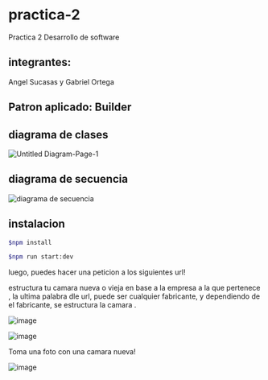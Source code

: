 # practica-2
Practica 2 Desarrollo de software

## integrantes:

Angel Sucasas y
Gabriel Ortega

## Patron aplicado: Builder

## diagrama de clases

![Untitled Diagram-Page-1](https://user-images.githubusercontent.com/44983658/83378752-ad43f780-a3a7-11ea-8bc6-9d736f497c94.png)

## diagrama de secuencia

![diagrama de secuencia](https://user-images.githubusercontent.com/44983658/83378910-30fde400-a3a8-11ea-9c87-6483435f5f96.png)

## instalacion 

 ```bash
$npm install 
 ```

 ```bash
$npm run start:dev
 ```

luego, puedes hacer una peticion a los siguientes url!

estructura tu camara nueva o vieja en base a la empresa a la que pertenece , la ultima palabra dle url, puede ser cualquier fabricante, y dependiendo de el fabricante, se estructura la camara .

![image](https://user-images.githubusercontent.com/44983658/83378860-1297e880-a3a8-11ea-9a72-dfe88e0fa99c.png)

![image](https://user-images.githubusercontent.com/44983658/83379250-137d4a00-a3a9-11ea-9271-fa6129281bc1.png)


Toma una foto con una camara nueva!

![image](https://user-images.githubusercontent.com/44983658/83378984-715d6200-a3a8-11ea-93f6-fa567a570e66.png)
